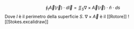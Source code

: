 $$\oint_{l}\vec{A}(\vec{r})\cdot d\vec{l}=\iint_{S}\nabla\times\vec{A}(\vec{r})\cdot \hat n\cdot ds$$
Dove $l$ è il perimetro della superficie $S$. $\nabla\times \vec{A}$ è il [[Rotore]]
![[Stokes.excalidraw]]